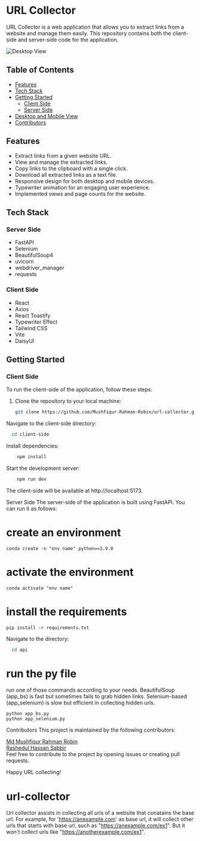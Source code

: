 # URL Collector

URL Collector is a web application that allows you to extract links from a website and manage them easily. This repository contains both the client-side and server-side code for the application.

![Desktop View](https://i.ibb.co/jzWXfZf/all-devices-black.png)

## Table of Contents

- [Features](#features)
- [Tech Stack](#tech-stack)
- [Getting Started](#getting-started)
  - [Client Side](#client-side)
  - [Server Side](#server-side)
- [Desktop and Mobile View](#desktop-and-mobile-view)
- [Contributors](#contributors)

## Features

- Extract links from a given website URL.
- View and manage the extracted links.
- Copy links to the clipboard with a single click.
- Download all extracted links as a text file.
- Responsive design for both desktop and mobile devices.
- Typewriter animation for an engaging user experience.
- Implemented views and page counts for the website. 

## Tech Stack

### Server Side

- FastAPI
- Selenium
- BeautifulSoup4
- uvicorn
- webdriver_manager
- requests

### Client Side

- React
- Axios
- React Toastify
- Typewriter Effect
- Tailwind CSS
- Vite
- DaisyUI

## Getting Started

### Client Side

To run the client-side of the application, follow these steps:

1. Clone the repository to your local machine:

   ```bash
   git clone https://github.com/Mushfiqur-Rahman-Robin/url-collector.git
Navigate to the client-side directory:

  ```bash
    cd client-side
  ```

Install dependencies:

  ```bash
      npm install
  ```

Start the development server:

  ```bash
      npm run dev
  ```
The client-side will be available at http://localhost:5173.

Server Side
The server-side of the application is built using FastAPI. You can run it as follows:

# create an environment

```
conda create -n "env name" python==3.9.0
```

# activate the environment

```
conda activate "env name"
```

# install the requirements

```
pip install -r requirements.txt
```

Navigate to the directory:

  ```bash
    cd api
  ```

# run the py file

run one of those commands according to your needs. BeautifulSoup (app_bs) is fast but sometimes fails to grab hidden links. Selenium-based (app_selenium) is slow but efficient in collecting hidden urls.

```
python app_bs.py
python app_selenium.py
```

Contributors
This project is maintained by the following contributors:

[Md Mushfiqur Rahman Robin](https://github.com/Mushfiqur-Rahman-Robin)\
[Rashedul Hassan Sabbir](https://github.com/rashedsabbir)\
Feel free to contribute to the project by opening issues or creating pull requests.

Happy URL collecting!


# url-collector

Url collector assists in collecting all urls of a website that conatains the base url. For example, for 'https://anexample.com' as base url, it will collect other urls that starts with base url, such as "https://anexample.com/ex1". But it won't collect urls like "https://anotherexample.com/ex1". 






